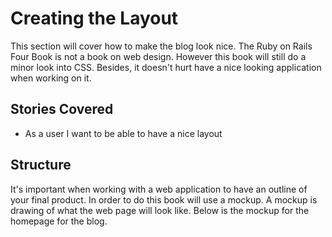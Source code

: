 # Creating the Layout
This section will cover how to make the blog look nice. The Ruby on Rails Four Book is not a book on web design. However this book will still do a minor look into CSS. Besides, it doesn't hurt have a nice looking application when working on it. 

## Stories Covered

* As a user I want to be able to have a nice layout

## Structure
It's important when working with a web application to have an outline of your final product. In order to do this book will use a mockup. A mockup is drawing of what the web page will look like. Below is the mockup for the homepage for the blog.